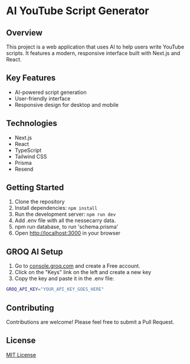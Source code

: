 # AI YouTube Script Generator

## Overview

This project is a web application that uses AI to help users write YouTube scripts. It features a modern, responsive interface built with Next.js and React.

## Key Features

- AI-powered script generation
- User-friendly interface
- Responsive design for desktop and mobile

## Technologies

- Next.js
- React
- TypeScript
- Tailwind CSS
- Prisma
- Resend

## Getting Started

1. Clone the repository
2. Install dependencies: `npm install`
3. Run the development server: `npm run dev`
4. Add .env file with all the nessecarry data.
5. npm run database, to run 'schema.prisma'
6. Open [http://localhost:3000](http://localhost:3000) in your browser

## GROQ AI Setup

1. Go to [console.groq.com](https://console.groq.com) and create a Free account.
2. Click on the "Keys" link on the left and create a new key
3. Copy the key and paste it in the .env file:

```bash
GROQ_API_KEY="YOUR_API_KEY_GOES_HERE"
```

## Contributing

Contributions are welcome! Please feel free to submit a Pull Request.

## License

[MIT License](LICENSE)
